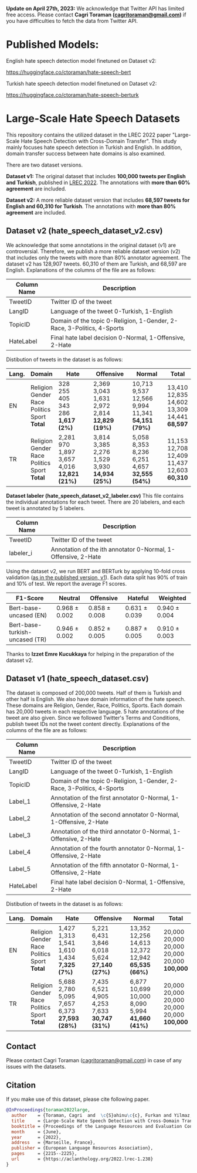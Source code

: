 **Update on April 27th, 2023:**
We acknowledge that Twitter API has limited free access. Please contact **Cagri Toraman (cagritoraman@gmail.com)** if you have difficulties to fetch the data from Twitter API. 

# Published Models:
English hate speech detection model finetuned on Dataset v2:

https://huggingface.co/ctoraman/hate-speech-bert

Turkish hate speech detection model finetuned on Dataset v2:

https://huggingface.co/ctoraman/hate-speech-berturk

# Large-Scale Hate Speech Datasets
This repository contains the utilized dataset in the LREC 2022 paper "Large-Scale Hate Speech Detection with Cross-Domain Transfer". This study mainly focuses hate speech detection in Turkish and English. In addition, domain transfer success between hate domains is also examined.

There are two dataset versions. 

**Dataset v1:** The original dataset that includes **100,000 tweets per English and Turkish**, published in [LREC 2022](https://aclanthology.org/2022.lrec-1.238/). The annotations with **more than 60% agreement** are included.

**Dataset v2:** A more reliable dataset version that includes **68,597 tweets for English and 60,310 for Turkish**. The annotations with **more than 80% agreement** are included.

## Dataset v2 (hate_speech_dataset_v2.csv)

We acknowledge that some annotations in the original dataset (v1) are controversial. Therefore, we publish a more reliable dataset version (v2) that includes only the tweets with more than 80% annotator agreement. The dataset v2 has 128,907 tweets. 60,310 of them are Turkish, and 68,597 are English. Explanations of the columns of the file are as follows:

| Column Name  | Description |
| ------------- | ------------- |
| TweetID | Twitter ID of the tweet |
| LangID | Language of the tweet 0-Turkish, 1-English |
| TopicID | Domain of the topic 0-Religion, 1-Gender, 2-Race, 3-Politics, 4-Sports |
| HateLabel | Final hate label decision 0-Normal, 1-Offensive, 2-Hate |

Distibution of tweets in the dataset is as follows:

| Lang. | Domain | Hate | Offensive | Normal | Total |
|----------|----------|----------|----------|----------|----------|
| EN | Religion<br>Gender<br>Race<br>Politics<br>Sport <br>  **Total**| 328<br>255<br>405<br>343<br>286 <br> **1,617 (2%)**| 2,369<br>3,043<br>1,631<br>2,972<br>2,814 <br> **12,829 (19%)** | 10,713<br>9,537<br>12,566<br>9,994<br>11,341 <br> **54,151 (79%)** | 13,410<br>12,835<br>14,602<br>13,309<br>14,441 <br> **68,597**
| TR | Religion<br>Gender<br>Race<br>Politics<br>Sport <br> **Total**| 2,281<br>970<br>1,897<br>3,657<br>4,016 <br> **12,821 (21%)**| 3,814<br>3,385<br>2,276<br>1,529<br>3,930 <br>  **14,934 (25%)** | 5,058<br>8,353<br>8,236<br>6,251<br>4,657 <br> **32,555 (54%)**| 11,153<br>12,708<br>12,409<br>11,437<br>12,603 <br> **60,310**

**Dataset labeler (hate_speech_dataset_v2_labeler.csv)**
This file contains the individual annotations for each tweet. There are 20 labelers, and each tweet is annotated by 5 labelers.

| Column Name  | Description |
| ------------- | ------------- |
| TweetID | Twitter ID of the tweet |
| labeler_i | Annotation of the ith annotator 0-Normal, 1-Offensive, 2-Hate |

Using the dataset v2, we run BERT and BERTurk by applying 10-fold cross validation ([as in the published version, v1](https://aclanthology.org/2022.lrec-1.238/)). Each data split has 90% of train and 10% of test. We report the average F1 scores.

| F1-Score | Neutral | Offensive | Hateful | Weighted |
| ------------- | ------------- | ------------- | ------------- | ------------- |
| Bert-base-uncased (EN) | 0.968 ± 0.002 | 0.858 ± 0.008 | 0.631 ±  0.039 | 0.940 ± 0.004 |
| Bert-base-turkish-uncased (TR) | 0.946 ± 0.002 | 0.852 ± 0.005 | 0.887 ± 0.005 | 0.910 ± 0.003 |

Thanks to **Izzet Emre Kucukkaya** for helping in the preparation of the dataset v2.

## Dataset v1 (hate_speech_dataset.csv)

The dataset is composed of 200,000 tweets. Half of them is Turkish and other half is English. We also have domain information of the hate speech. These domains are Religion, Gender, Race, Politics, Sports. Each domain has 20,000 tweets in each respective language. 5 hate annotations of the tweet are also given. Since we followed Twitter's Terms and Conditions, publish tweet IDs not the tweet content directly. Explanations of the columns of the file are as follows:

| Column Name  | Description |
| ------------- | ------------- |
| TweetID | Twitter ID of the tweet |
| LangID | Language of the tweet 0-Turkish, 1-English |
| TopicID | Domain of the topic 0-Religion, 1-Gender, 2-Race, 3-Politics, 4-Sports |
| Label_1 | Annotation of the first annotator 0-Normal, 1-Offensive, 2-Hate |
| Label_2 | Annotation of the second annotator 0-Normal, 1-Offensive, 2-Hate |
| Label_3 | Annotation of the third annotator 0-Normal, 1-Offensive, 2-Hate |
| Label_4 | Annotation of the fourth annotator 0-Normal, 1-Offensive, 2-Hate |
| Label_5 | Annotation of the fifth annotator 0-Normal, 1-Offensive, 2-Hate |
| HateLabel | Final hate label decision 0-Normal, 1-Offensive, 2-Hate |

Distibution of tweets in the dataset is as follows:

| Lang. | Domain | Hate | Offensive | Normal | Total |
|----------|----------|----------|----------|----------|----------|
| EN | Religion<br>Gender<br>Race<br>Politics<br>Sport <br> **Total** | 1,427<br>1,313<br>1,541<br>1,610<br>1,434 <br> **7,325 (7%)** | 5,221<br>6,431<br>3,846<br>6,018<br>5,624<br> **27,140 (27%)** | 13,352<br>12,256<br>14,613<br>12,372<br>12,942 <br> **65,535 (66%)**| 20,000<br>20,000<br>20,000<br>20,000<br>20,000 <br> **100,000**
| TR | Religion<br>Gender<br>Race<br>Politics<br>Sport <br> **Total**| 5,688<br>2,780<br>5,095<br>7,657<br>6,373<br> **27,593 (28%)** | 7,435<br>6,521<br>4,905<br>4,253<br>7,633<br> **30,747 (31%)**| 6,877<br>10,699<br>10,000<br>8,090<br>5,994<br> **41,660 (41%)**| 20,000<br>20,000<br>20,000<br>20,000<br>20,000 <br> **100,000**

## Contact
Please contact Cagri Toraman (cagritoraman@gmail.com) in case of any issues with the datasets. 

## Citation
If you make use of this dataset, please cite following paper.

```bibtex
@InProceedings{toraman2022large,
  author    = {Toraman, Cagri  and  \c{S}ahinu\c{c}, Furkan and Yilmaz, Eyup Halit},
  title     = {Large-Scale Hate Speech Detection with Cross-Domain Transfer},
  booktitle = {Proceedings of the Language Resources and Evaluation Conference},
  month     = {June},
  year      = {2022},
  address   = {Marseille, France},
  publisher = {European Language Resources Association},
  pages     = {2215--2225},
  url       = {https://aclanthology.org/2022.lrec-1.238}
}

```
